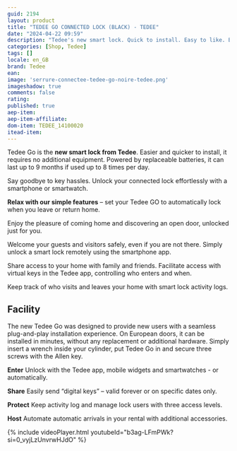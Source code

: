 ```yaml
---
guid: 2194
layout: product 
title: "TEDEE GO CONNECTED LOCK (BLACK) - TEDEE"
date: "2024-04-22 09:59"
description: "Tedee's new smart lock. Quick to install. Easy to like. Black model."
categories: [Shop, Tedee]
tags: []
locale: en_GB
brand: Tedee
ean: 
image: 'serrure-connectee-tedee-go-noire-tedee.png'
imageshadow: true
comments: false
rating:  
published: true
aep-item: 
aep-item-affiliate: 
dom-item: TEDEE_14100020
itead-item: 
---
```


Tedee Go is the **new smart lock from Tedee**. Easier and quicker to install, it requires no additional equipment. Powered by replaceable batteries, it can last up to 9 months if used up to 8 times per day.

Say goodbye to key hassles. Unlock your connected lock effortlessly with a smartphone or smartwatch.

**Relax with our simple features** – set your Tedee GO to automatically lock when you leave or return home.

Enjoy the pleasure of coming home and discovering an open door, unlocked just for you.

Welcome your guests and visitors safely, even if you are not there. Simply unlock a smart lock remotely using the smartphone app.

Share access to your home with family and friends. Facilitate access with virtual keys in the Tedee app, controlling who enters and when.

Keep track of who visits and leaves your home with smart lock activity logs.

## Facility

The new Tedee Go was designed to provide new users with a seamless plug-and-play installation experience. On European doors, it can be installed in minutes, without any replacement or additional hardware. Simply insert a wrench inside your cylinder, put Tedee Go in and secure three screws with the Allen key.

**Enter**
Unlock with the Tedee app, mobile widgets and smartwatches - or automatically.

**Share**
Easily send “digital keys” – valid forever or on specific dates only.

**Protect**
Keep activity log and manage lock users with three access levels.

**Host**
Automate automatic arrivals in your rental with additional accessories.

{% include videoPlayer.html youtubeId="b3ag-LFmPWk?si=0_vyjLzUnvrwHJdO" %}